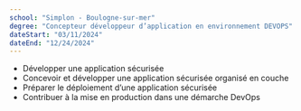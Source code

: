 ```yaml
---
school: "Simplon - Boulogne-sur-mer"
degree: "Concepteur développeur d’application en environnement DEVOPS"
dateStart: "03/11/2024"
dateEnd: "12/24/2024"
---
```



- Développer une application sécurisée
- Concevoir et développer une application sécurisée organisé en couche
- Préparer le déploiement d’une application sécurisée
- Contribuer à la mise en production dans une démarche DevOps
